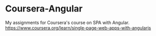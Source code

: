 # Coursera-Angular
My assignments for Coursera's course on SPA with Angular. https://www.coursera.org/learn/single-page-web-apps-with-angularjs

